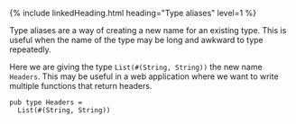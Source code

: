 {% include linkedHeading.html heading="Type aliases" level=1 %}

Type aliases are a way of creating a new name for an existing type. This is
useful when the name of the type may be long and awkward to type repeatedly.

Here we are giving the type `List(#(String, String))` the new name
`Headers`. This may be useful in a web application where we want to write
multiple functions that return headers.

```gleam
pub type Headers =
  List(#(String, String))
```
